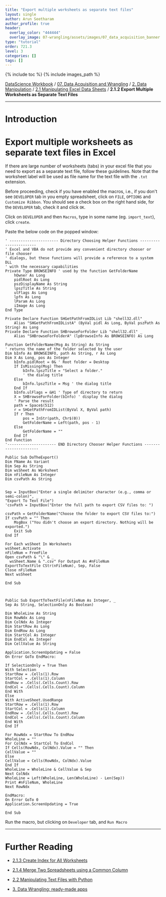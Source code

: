 ```yaml
---
title: "Export multiple worksheets as separate text files"
layout: single
author: Arun Seetharam
author_profile: true
header:
  overlay_color: "444444"
  overlay_image: 07-wrangling/assets/images/07_data_acquisition_banner.png
type: "tutorial"
order: 721.3
level: 3
categories: []
tags: []
---
```


{% include toc %}
{% include images_path %}

[DataScience Workbook](https://datascience.101workbook.org/) / [07. Data Acquisition and Wrangling](../../00-DataParsing-LandingPage.md) / [2. Data Manipulation](../01-data-manipulation.md) / [2.1 Manipulating Excel Data Sheets](01-manipulate-excel-sheets.md) / **2.1.2 Export Multiple Worksheets as Separate Text Files**

---


# Introduction

# Export multiple worksheets as separate text files in Excel

If there are large number of worksheets (tabs) in your excel file that you need to export as a separate text file, follow these guidelines. Note that the worksheet label will be used as file name for the text file with the `.txt` extension.

Before proceeding, check if you have enabled the macros, i.e., if you don't see `DEVELOPER` tab in you empty spreadsheet,  click on `FILE`, `OPTIONS` and `Customize Ribbon`. You should see a check box on the right hand side, for the `DEVELOPER` tab, check it and click `OK`.

Click on `DEVELOPER` and then `Macros`, type in some name (eg. `import_text`), click `create`.

Paste the below code on the popped window:
```
' ---------------------- Directory Choosing Helper Functions -----------------------
' Excel and VBA do not provide any convenient directory chooser or file chooser
' dialogs, but these functions will provide a reference to a system DLL
' with the necessary capabilities
Private Type BROWSEINFO ' used by the function GetFolderName
    hOwner As Long
    pidlRoot As Long
    pszDisplayName As String
    lpszTitle As String
    ulFlags As Long
    lpfn As Long
    lParam As Long
    iImage As Long
End Type

Private Declare Function SHGetPathFromIDList Lib "shell32.dll" _
    Alias "SHGetPathFromIDListA" (ByVal pidl As Long, ByVal pszPath As String) As Long
Private Declare Function SHBrowseForFolder Lib "shell32.dll" _
    Alias "SHBrowseForFolderA" (lpBrowseInfo As BROWSEINFO) As Long

Function GetFolderName(Msg As String) As String
' returns the name of the folder selected by the user
Dim bInfo As BROWSEINFO, path As String, r As Long
Dim X As Long, pos As Integer
    bInfo.pidlRoot = 0& ' Root folder = Desktop
    If IsMissing(Msg) Then
        bInfo.lpszTitle = "Select a folder."
        ' the dialog title
    Else
        bInfo.lpszTitle = Msg ' the dialog title
    End If
    bInfo.ulFlags = &H1 ' Type of directory to return
    X = SHBrowseForFolder(bInfo) ' display the dialog
    ' Parse the result
    path = Space$(512)
    r = SHGetPathFromIDList(ByVal X, ByVal path)
    If r Then
        pos = InStr(path, Chr$(0))
        GetFolderName = Left(path, pos - 1)
    Else
        GetFolderName = ""
    End If
End Function
'---------------------- END Directory Chooser Helper Functions ----------------------

Public Sub DoTheExport()
Dim FName As Variant
Dim Sep As String
Dim wsSheet As Worksheet
Dim nFileNum As Integer
Dim csvPath As String


Sep = InputBox("Enter a single delimiter character (e.g., comma or semi-colon)", _
"Export To Text File")
'csvPath = InputBox("Enter the full path to export CSV files to: ")

csvPath = GetFolderName("Choose the folder to export CSV files to:")
If csvPath = "" Then
    MsgBox ("You didn't choose an export directory. Nothing will be exported.")
    Exit Sub
End If

For Each wsSheet In Worksheets
wsSheet.Activate
nFileNum = FreeFile
Open csvPath & "\" & _
  wsSheet.Name & ".csv" For Output As #nFileNum
ExportToTextFile CStr(nFileNum), Sep, False
Close nFileNum
Next wsSheet

End Sub



Public Sub ExportToTextFile(nFileNum As Integer, _
Sep As String, SelectionOnly As Boolean)

Dim WholeLine As String
Dim RowNdx As Long
Dim ColNdx As Integer
Dim StartRow As Long
Dim EndRow As Long
Dim StartCol As Integer
Dim EndCol As Integer
Dim CellValue As String

Application.ScreenUpdating = False
On Error GoTo EndMacro:

If SelectionOnly = True Then
With Selection
StartRow = .Cells(1).Row
StartCol = .Cells(1).Column
EndRow = .Cells(.Cells.Count).Row
EndCol = .Cells(.Cells.Count).Column
End With
Else
With ActiveSheet.UsedRange
StartRow = .Cells(1).Row
StartCol = .Cells(1).Column
EndRow = .Cells(.Cells.Count).Row
EndCol = .Cells(.Cells.Count).Column
End With
End If

For RowNdx = StartRow To EndRow
WholeLine = ""
For ColNdx = StartCol To EndCol
If Cells(RowNdx, ColNdx).Value = "" Then
CellValue = ""
Else
CellValue = Cells(RowNdx, ColNdx).Value
End If
WholeLine = WholeLine & CellValue & Sep
Next ColNdx
WholeLine = Left(WholeLine, Len(WholeLine) - Len(Sep))
Print #nFileNum, WholeLine
Next RowNdx

EndMacro:
On Error GoTo 0
Application.ScreenUpdating = True

End Sub
```
Run the macro, but clicking on `Developer` tab, and `Run Macro`



___
# Further Reading
* [2.1.3 Create Index for All Worksheets](04-tutorial-create-index-for-all-worksheets)
* [2.1.4 Merge Two Spreadsheets using a Common Column](05-tutorial-merge-spreadsheets-by-column)

* [2.2 Manipulating Text Files with Python](../02-PYTHON/01-manipulate-data-with-python)

* [3. Data Wrangling: ready-made apps](../../03-DATA-WRANGLING-APPS/00-data-wrangling-apps)
